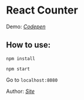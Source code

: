 # React Counter


Demo: 
_[Codepen](http://codepen.io/_danko/full/AXdJLR/)_


## How to use:

`npm install`

`npm start`

Go to `localhost:8080`

Author: _[Site](http://danko-m.github.io)_